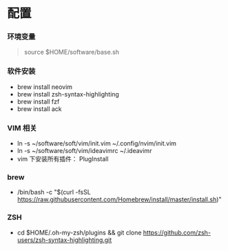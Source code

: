 # 配置

###  环境变量
> source $HOME/software/base.sh

### 软件安装
  - brew install neovim
  - brew install zsh-syntax-highlighting
  - brew install fzf
  - brew install ack

### VIM 相关
  -  ln -s ~/software/soft/vim/init.vim   ~/.config/nvim/init.vim
  -  ln -s ~/software/soft/vim/ideavimrc  ~/.ideavimr
  -  vim 下安装所有插件： PlugInstall 
### brew
  - /bin/bash -c "$(curl -fsSL https://raw.githubusercontent.com/Homebrew/install/master/install.sh)"

### ZSH
  -  cd $HOME/.oh-my-zsh/plugins && git clone https://github.com/zsh-users/zsh-syntax-highlighting.git
